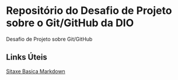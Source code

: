 # Repositório do Desafio de Projeto sobre o Git/GitHub da DIO
Desafio de Projeto sobre Git/GitHub

## Links Úteis
[Sitaxe Basica Markdown](https://www.markdownguide.org/basic-syntax/)
